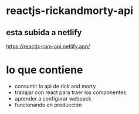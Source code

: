 # reactjs-rickandmorty-api

## esta subida a netlify

https://reactjs-ram-api.netlify.app/

# lo que contiene
- consumir la api de rick and morty
- trabajar con react para traer los componentes
- aprender a configurar webpack
- funcionando en producción

